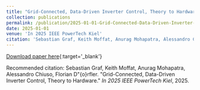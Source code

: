 ```yaml
---
title: "Grid-Connected, Data-Driven Inverter Control, Theory to Hardware"
collection: publications
permalink: /publication/2025-01-01-Grid-Connected-Data-Driven-Inverter-Control-Theory
date: 2025-01-01
venue: 'In 2025 IEEE PowerTech Kiel'
citation: 'Sebastian Graf, Keith Moffat, Anurag Mohapatra, Alessandro Chiuso, Florian D\&quot;{o}rfler. &quot;Grid-Connected, Data-Driven Inverter Control, Theory to Hardware.&quot; <em>In 2025 IEEE PowerTech Kiel</em>, 2025.'
---
```


[Download paper here](#){:target='_blank'}

Recommended citation: Sebastian Graf, Keith Moffat, Anurag Mohapatra, Alessandro Chiuso, Florian D\"{o}rfler. "Grid-Connected, Data-Driven Inverter Control, Theory to Hardware." <em>In 2025 IEEE PowerTech Kiel</em>, 2025.
